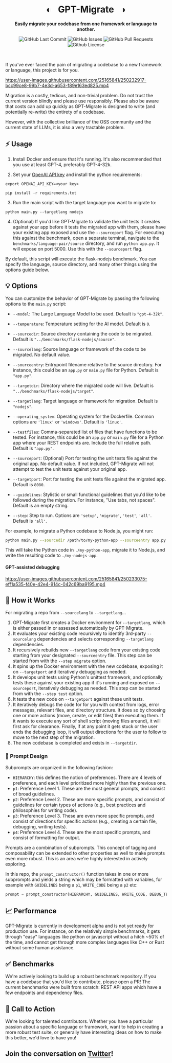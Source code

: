 <div align="center">

# ◐ &nbsp; GPT-Migrate &nbsp; ◑

**Easily migrate your codebase from one framework or language to another.**

<p>
<img alt="GitHub Last Commit" src="https://img.shields.io/github/last-commit/0xpayne/gpt-migrate" />
<img alt="GitHub Issues" src="https://img.shields.io/github/issues/0xpayne/gpt-migrate" />
<img alt="GitHub Pull Requests" src="https://img.shields.io/github/issues-pr/0xpayne/gpt-migrate" />
<img alt="Github License" src="https://img.shields.io/badge/License-MIT-green.svg" />
</p>

<br />

</div>

If you've ever faced the pain of migrating a codebase to a new framework or language, this project is for you. 

https://user-images.githubusercontent.com/25165841/250232917-bcc99ce8-99b7-4e3d-a653-f89e163ed825.mp4

Migration is a costly, tedious, and non-trivial problem. Do not trust the current version blindly and please use responsibly. Please also be aware that costs can add up quickly as GPT-Migrate is designed to write (and potentially re-write) the entirety of a codebase.

However, with the collective brilliance of the OSS community and the current state of LLMs, it is also a very tractable problem.

## ⚡️ Usage

1. Install Docker and ensure that it's running. It's also recommended that you use at least GPT-4, preferably GPT-4-32k.

2. Set your [OpenAI API key](https://platform.openai.com/account/api-keys) and install the python requirements:

`export OPENAI_API_KEY=<your key>`

`pip install -r requirements.txt`

3. Run the main script with the target language you want to migrate to:

`python main.py --targetlang nodejs`

4. (Optional) If you'd like GPT-Migrate to validate the unit tests it creates against your app before it tests the migrated app with them, please have your existing app exposed and use the `--sourceport` flag. For executing this against the benchmark, open a separate terminal, navigate to the `benchmarks/language-pair/source` directory, and run `python app.py`. It will expose on port 5000. Use this with the `--sourceport` flag.

By default, this script will execute the flask-nodejs benchmark. You can specify the language, source directory, and many other things using the options guide below.

## 💡 Options

You can customize the behavior of GPT-Migrate by passing the following options to the `main.py` script:

- `--model`: The Large Language Model to be used. Default is `"gpt-4-32k"`.

- `--temperature`: Temperature setting for the AI model. Default is `0`.

- `--sourcedir`: Source directory containing the code to be migrated. Default is `"../benchmarks/flask-nodejs/source"`.

- `--sourcelang`: Source language or framework of the code to be migrated. No default value.

- `--sourceentry`: Entrypoint filename relative to the source directory. For instance, this could be an `app.py` or `main.py` file for Python. Default is `"app.py"`.

- `--targetdir`: Directory where the migrated code will live. Default is `"../benchmarks/flask-nodejs/target"`.

- `--targetlang`: Target language or framework for migration. Default is `"nodejs"`.

- `--operating_system`: Operating system for the Dockerfile. Common options are `'linux'` or `'windows'`. Default is `'linux'`.

- `--testfiles`: Comma-separated list of files that have functions to be tested. For instance, this could be an `app.py` or `main.py` file for a Python app where your REST endpoints are. Include the full relative path. Default is `"app.py"`.

- `--sourceport`: (Optional) Port for testing the unit tests file against the original app. No default value. If not included, GPT-Migrate will not attempt to test the unit tests against your original app.

- `--targetport`: Port for testing the unit tests file against the migrated app. Default is `8080`.

- `--guidelines`: Stylistic or small functional guidelines that you'd like to be followed during the migration. For instance, "Use tabs, not spaces". Default is an empty string.

- `--step`: Step to run. Options are `'setup'`, `'migrate'`, `'test'`, `'all'`. Default is `'all'`.

For example, to migrate a Python codebase to Node.js, you might run:

```bash
python main.py --sourcedir /path/to/my-python-app --sourceentry app.py --targetdir /path/to/my-nodejs-app --targetlang nodejs
```

This will take the Python code in `./my-python-app`, migrate it to Node.js, and write the resulting code to `./my-nodejs-app`.

#### GPT-assisted debugging
https://user-images.githubusercontent.com/25165841/250233075-eff1a535-f40e-42e4-914c-042c69ba9195.mp4

## 🤖 How it Works

For migrating a repo from `--sourcelang` to `--targetlang`...

1. GPT-Migrate first creates a Docker environment for `--targetlang`, which is either passed in or assessed automatically by GPT-Migrate.
2. It evaluates your existing code recursively to identify 3rd-party `--sourcelang` dependencies and selects corresponding `--targetlang` dependencies.
3. It recursively rebuilds new `--targetlang` code from your existing code starting from your designated `--sourceentry` file. This step can be started from with the `--step migrate` option.
4. It spins up the Docker environment with the new codebase, exposing it on `--targetport` and iteratively debugging as needed.
5. It develops unit tests using Python's unittest framework, and optionally tests these against your existing app if it's running and exposed on `--sourceport`, iteratively debugging as needed. This step can be started from with the `--step test` option.
6. It tests the new code on `--targetport` against these unit tests.
7. It iteratively debugs the code for for you with context from logs, error messages, relevant files, and directory structure. It does so by choosing one or more actions (move, create, or edit files) then executing them. If it wants to execute any sort of shell script (moving files around), it will first ask for clearance. Finally, if at any point it gets stuck or the user ends the debugging loop, it will output directions for the user to follow to move to the next step of the migration.
8. The new codebase is completed and exists in `--targetdir`.

### 📝 Prompt Design

Subprompts are organized in the following fashion:

- `HIERARCHY`: this defines the notion of preferences. There are 4 levels of preference, and each level prioritized more highly than the previous one.
- `p1`: Preference Level 1. These are the most general prompts, and consist of broad guidelines.
- `p2`: Preference Level 2. These are more specific prompts, and consist of guidelines for certain types of actions (e.g., best practices and philosophies for writing code).
- `p3`: Preference Level 3. These are even more specific prompts, and consist of directions for specific actions (e.g., creating a certain file, debugging, writing tests).
- `p4`: Preference Level 4. These are the most specific prompts, and consist of formatting for output.

Prompts are a combination of subprompts. This concept of tagging and composability can be extended to other properties as well to make prompts even more robust. This is an area we're highly interested in actively exploring.

In this repo, the `prompt_constructor()` function takes in one or more subprompts and yields a string which may be formatted with variables, for example with `GUIDELINES` being a `p1`, `WRITE_CODE` being a `p2` etc:

```python
prompt = prompt_constructor(HIERARCHY, GUIDELINES, WRITE_CODE, DEBUG_TESTFILE, SINGLEFILE).format(targetlang=targetlang,buggyfile=buggyfile)
```

## 📈 Performance

GPT-Migrate is currently in development alpha and is not yet ready for production use. For instance, on the relatively simple benchmarks, it gets through "easy" languages like python or javascript without a hitch ~50% of the time, and cannot get through more complex languages like C++ or Rust without some human assistance.

## ✅ Benchmarks

We're actively looking to build up a robust benchmark repository. If you have a codebase that you'd like to contribute, please open a PR! The current benchmarks were built from scratch: REST API apps which have a few endpoints and dependency files.

## 📣 Call to Action

We're looking for talented contributors. Whether you have a particular passion about a specific language or framework, want to help in creating a more robust test suite, or generally have interesting ideas on how to make this better, we'd love to have you!

## Join the conversation on [Twitter](https://twitter.com/joshpxyne/status/1675254164165910528)!
